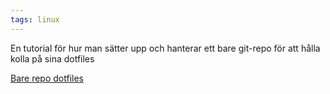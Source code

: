 ```yaml
---
tags: linux
---
```


En tutorial för hur man sätter upp och hanterar ett bare git-repo för att hålla
kolla på sina dotfiles

[Bare repo dotfiles](https://www.atlassian.com/git/tutorials/dotfiles)
